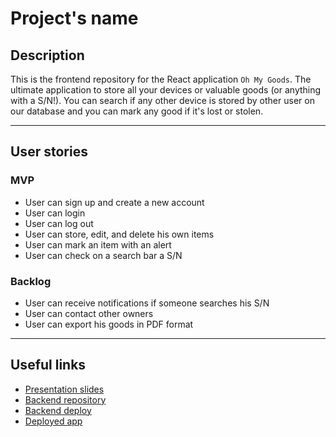 # Project's name

## Description

This is the frontend repository for the React application `Oh My Goods`. The ultimate application to store all your devices or valuable goods (or anything with a S/N!). You can search if any other device is stored by other user on our database and you can mark any good if it's lost or stolen.

---

## User stories

### MVP

- User can sign up and create a new account
- User can login
- User can log out
- User can store, edit, and delete his own items
- User can mark an item with an alert
- User can check on a search bar a S/N

### Backlog

- User can receive notifications if someone searches his S/N
- User can contact other owners
- User can export his goods in PDF format

---

## Useful links

- [Presentation slides]()
- [Backend repository]()
- [Backend deploy]()
- [Deployed app]()
